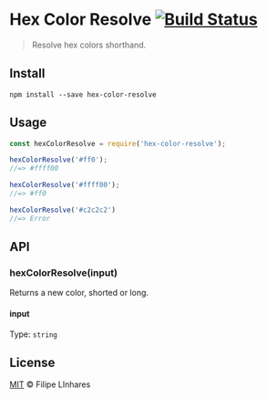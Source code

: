 # Hex Color Resolve [![Build Status](https://travis-ci.org/filipelinhares/hex-color-resolve.svg?branch=master)](https://travis-ci.org/filipelinhares/hex-color-resolve)

> Resolve hex colors shorthand.

## Install
```
npm install --save hex-color-resolve
```

## Usage
```js
const hexColorResolve = require('hex-color-resolve');

hexColorResolve('#ff0');
//=> #ffff00

hexColorResolve('#ffff00');
//=> #ff0

hexColorResolve('#c2c2c2')
//=> Error
```

## API
### hexColorResolve(input)

Returns a new color, shorted or long.

#### input

Type: `string`

## License
[MIT](LICENSE.md) © Filipe LInhares
